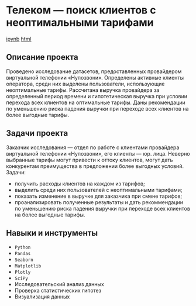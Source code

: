 # Телеком — поиск клиентов с неоптимальными тарифами
[ipynb](https://github.com/AgathaRemedy/Portfolio/blob/main/%D0%92%D1%8B%D0%BF%D1%83%D1%81%D0%BA%D0%BD%D0%BE%D0%B9%20%D0%BF%D1%80%D0%BE%D0%B5%D0%BA%D1%82.%20%D0%A2%D0%B5%D0%BB%D0%B5%D0%BA%D0%BE%D0%BC/telecom-project.ipynb) [html](https://github.com/AgathaRemedy/Portfolio/blob/main/%D0%92%D1%8B%D0%BF%D1%83%D1%81%D0%BA%D0%BD%D0%BE%D0%B9%20%D0%BF%D1%80%D0%BE%D0%B5%D0%BA%D1%82.%20%D0%A2%D0%B5%D0%BB%D0%B5%D0%BA%D0%BE%D0%BC/telecom-project.html)

## Описание проекта
Проведено исследование датасетов, предоставленных провайдером виртуальной телефонии «Нупозвони». Определены активные клиенты оператора, среди них выделены пользователи, использующие неоптимальные тарифы. Рассчитана выручка провайдера за определенный период времени и гипотетическая выручка при условии перехода всех клиентов на оптимальные тарифы. Даны рекомендации по уменьшению риска падения выручки при переходе всех клиентов на более выгодные тарифы.

## Задачи проекта
Заказчик исследования &mdash; отдел по работе с клиентами провайдера виртуальной телефонии «Нупозвони», его клиенты &mdash; юр. лица. Неверно выбранные тарифы могут привести к оттоку клиентов, могут дать конкурентам преимущества в предложении более выгодных условий. Задачи: 
- получить расходы клиентов на каждом из тарифов;
- выделить среди них пользователей с неоптимальными тарифами;
- показать изменение в выручке для заказчика при смене тарифов;
- проанализировать полученные результаты и дать рекоммендации по уменьшению риска падения выручки при переходе всех клиентов на более выгодные тарифы.

## Навыки и инструменты
- `Python`
- `Pandas`
- `Seaborn`
- `Matplotlib`
- `Plotly`
- `SciPy`
- Исследовательский анализ данных
- Проверка статистических гипотез
- Визуализация данных
